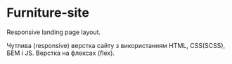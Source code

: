 # Furniture-site
Responsive landing page layout.

Чутлива (responsive) верстка сайту з використанням HTML, CSS(SCSS), БЕМ і JS. 
Верстка на флексах (flex).
